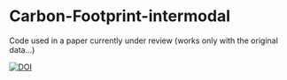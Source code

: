 # Carbon-Footprint-intermodal
Code used in a paper currently under review (works only with the original data...)

[![DOI](https://zenodo.org/badge/156857727.svg)](https://zenodo.org/badge/latestdoi/156857727)

